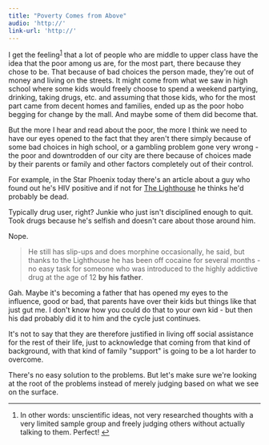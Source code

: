 ```yaml
---
title: "Poverty Comes from Above"
audio: 'http://'
link-url: 'http://'
---
```

<p>I get the feeling<sup id="fnref-20123:1"><a href="#fn-20123:1" rel="footnote">1</a></sup> that a lot of people who are middle to upper class have the idea that the poor among us are, for the most part, there because they chose to be. That because of bad choices the person made, they're out of money and living on the streets. It might come from what we saw in high school where some kids would freely choose to spend a weekend partying, drinking, taking drugs, etc. and assuming that those kids, who for the most part came from decent homes and families, ended up as the poor hobo begging for change by the mall. And maybe some of them did become that.</p>
<p>But the more I hear and read about the poor, the more I think we need to have our eyes opened to the fact that they aren't there simply because of some bad choices in high school, or a gambling problem gone very wrong - the poor and downtrodden of our city are there because of choices made by their parents or family and other factors completely out of their control.</p>
<p>For example, in the Star Phoenix today there's an article about a guy who found out he's HIV positive and if not for <a href="http://www.thelighthousesupportedliving.ca/">The Lighthouse</a> he thinks he'd probably be dead.</p>
<p>Typically drug user, right? Junkie who just isn't disciplined enough to quit. Took drugs because he's selfish and doesn't care about those around him.</p>
<p>Nope.</p>
<blockquote><p>
  He still has slip-ups and does morphine occasionally, he said, but thanks to the Lighthouse he has been off cocaine for several months - no easy task for someone who was introduced to the highly addictive drug at the age of 12 <strong>by his father</strong>.
</p></blockquote>
<p>Gah. Maybe it's becoming a father that has opened my eyes to the influence, good or bad, that parents have over their kids but things like that just gut me. I don't know how you could do that to your own kid - but then his dad probably did it to him and the cycle just continues.</p>
<p>It's not to say that they are therefore justified in living off social assistance for the rest of their life, just to acknowledge that coming from that kind of background, with that kind of family "support" is going to be a lot harder to overcome.</p>
<p>There's no easy solution to the problems. But let's make sure we're looking at the root of the problems instead of merely judging based on what we see on the surface.</p>
<div class="footnotes">
<hr />
<ol>
<li id="fn-20123:1">
In other words: unscientific ideas, not very researched thoughts with a very limited sample group and freely judging others without actually talking to them. Perfect!&#160;<a href="#fnref-20123:1" rev="footnote">&#8617;</a>
</li>
</ol>
</div>
